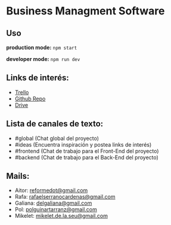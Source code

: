 # Business Managment Software 

## Uso
  **production mode:** `npm start`
  
  **developer mode:** `npm run dev`

## Links de interés:

* [Trello](https://trello.com/b/Lx8kV8KY/projecete)
* [Github Repo](https://github.com/TPV-project/Testing)
* [Drive](https://docs.google.com/document/d/119aLGj1Hcy_72VsnyHyNnWDk5vMxjrskqCmLXzt-SVg)

## Lista de canales de texto:

* #global  (Chat global del proyecto)
* #ideas (Encuentra inspiración y postea links de interés)
* #frontend (Chat de trabajo para el Front-End del proyecto)
* #backend (Chat de trabajo para el Back-End del proyecto)

## Mails:
- Aitor: reformedot@gmail.com
- Rafa: rafaelserranocardenas@gmail.com
- Galiana: delgaliana@gmail.com
- Pol: polguinartarranz@gmail.com
- Mikelet: mikelet.de.la.seu@gmail.com
